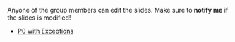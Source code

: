 Anyone of the group members can edit the slides. Make sure to **notify me** if the slides is modified!

- [P0 with Exceptions](https://docs.google.com/presentation/d/1jfmdUJoeBz-uqvPyud-z78LI7e0QLpOMTWaGVEnVQAg/edit?usp=sharing)
